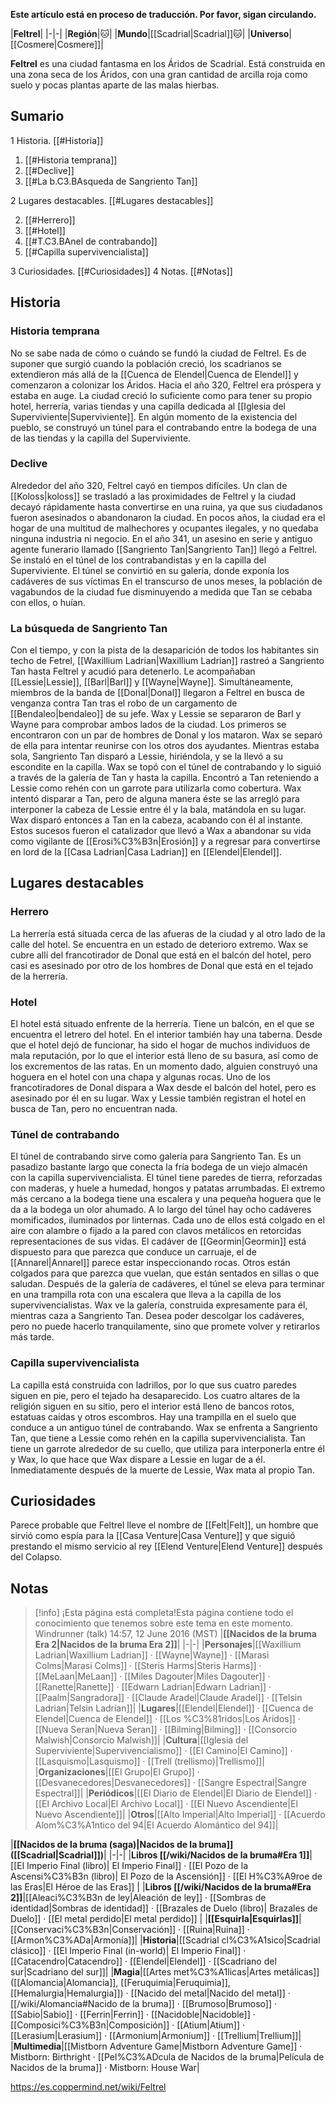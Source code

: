 **Este artículo está en proceso de traducción. Por favor, sigan circulando.**


|**Feltrel**|
|-|-|
|**Región**|🐱︎|
|**Mundo**|[[Scadrial\|Scadrial]]🐱︎|
|**Universo**|[[Cosmere\|Cosmere]]|

**Feltrel** es una ciudad fantasma en los Áridos de Scadrial.  Está construida en una zona seca de los Áridos, con una gran cantidad de arcilla roja como suelo y pocas plantas aparte de las malas hierbas.

## Sumario

1 Historia. [[#Historia]] 

1. [[#Historia temprana]] 
1. [[#Declive]] 
1. [[#La b.C3.BAsqueda de Sangriento Tan]] 


2 Lugares destacables. [[#Lugares destacables]] 

2. [[#Herrero]] 
2. [[#Hotel]] 
2. [[#T.C3.BAnel de contrabando]] 
2. [[#Capilla supervivencialista]] 


3 Curiosidades. [[#Curiosidades]] 
4 Notas. [[#Notas]] 


## Historia
### Historia temprana
No se sabe nada de cómo o cuándo se fundó la ciudad de Feltrel. Es de suponer que surgió cuando la población creció, los scadrianos se extendieron más allá de la [[Cuenca de Elendel\|Cuenca de Elendel]] y comenzaron a colonizar los Áridos. Hacia el año 320, Feltrel era próspera y estaba en auge. La ciudad creció lo suficiente como para tener su propio hotel, herrería, varias tiendas y una capilla dedicada al [[Iglesia del Superviviente\|Superviviente]]. En algún momento de la existencia del pueblo, se construyó un túnel para el contrabando entre la bodega de una de las tiendas y la capilla del Superviviente.

### Declive
Alrededor del año 320, Feltrel cayó en tiempos difíciles. Un clan de [[Koloss\|koloss]] se trasladó a las proximidades de Feltrel y la ciudad decayó rápidamente hasta convertirse en una ruina, ya que sus ciudadanos fueron asesinados o abandonaron la ciudad. En pocos años, la ciudad era el hogar de una multitud de malhechores y ocupantes ilegales, y no quedaba ninguna industria ni negocio. En el año 341, un asesino en serie y antiguo agente funerario llamado [[Sangriento Tan\|Sangriento Tan]] llegó a Feltrel. Se instaló en el túnel de los contrabandistas y en la capilla del Superviviente. El túnel se convirtió en su galería, donde exponía los cadáveres de sus víctimas En el transcurso de unos meses, la población de vagabundos de la ciudad fue disminuyendo a medida que Tan se cebaba con ellos, o huían.

### La búsqueda de Sangriento Tan
Con el tiempo, y con la pista de la desaparición de todos los habitantes sin techo de Fetrel, [[Waxillium Ladrian\|Waxillium Ladrian]] rastreó a Sangriento Tan hasta Feltrel y acudió para detenerlo. Le acompañaban [[Lessie\|Lessie]], [[Barl\|Barl]] y [[Wayne\|Wayne]]. Simultáneamente, miembros de la banda de [[Donal\|Donal]] llegaron a Feltrel en busca de venganza contra Tan tras el robo de un cargamento de [[Bendaleo\|bendaleo]] de su jefe. Wax y Lessie se separaron de Barl y Wayne para comprobar ambos lados de la ciudad. Los primeros se encontraron con un par de hombres de Donal y los mataron. Wax se separó de ella para intentar reunirse con los otros dos ayudantes. Mientras estaba sola, Sangriento Tan disparó a Lessie, hiriéndola, y se la llevó a su escondite en la capilla.
Wax se topó con el túnel de contrabando y lo siguió a través de la galería de Tan y hasta la capilla. Encontró a Tan reteniendo a Lessie como rehén con un garrote para utilizarla como cobertura. Wax intentó disparar a Tan, pero de alguna manera éste se las arregló para interponer la cabeza de Lessie entre él y la bala, matándola en su lugar. Wax disparó entonces a Tan en la cabeza, acabando con él al instante. Estos sucesos fueron el catalizador que llevó a Wax a abandonar su vida como vigilante de [[Erosi%C3%B3n\|Erosión]] y a regresar para convertirse en lord de la [[Casa Ladrian\|Casa Ladrian]] en [[Elendel\|Elendel]].

## Lugares destacables
### Herrero
La herrería está situada cerca de las afueras de la ciudad y al otro lado de la calle del hotel. Se encuentra en un estado de deterioro extremo.
Wax se cubre allí del francotirador de Donal que está en el balcón del hotel, pero casi es asesinado por otro de los hombres de Donal que está en el tejado de la herrería.

### Hotel
El hotel está situado enfrente de la herrería. Tiene un balcón, en el que se encuentra el letrero del hotel. En el interior también hay una taberna. Desde que el hotel dejó de funcionar, ha sido el hogar de muchos individuos de mala reputación, por lo que el interior está lleno de su basura, así como de los excrementos de las ratas. En un momento dado, alguien construyó una hoguera en el hotel con una chapa y algunas rocas.
Uno de los francotiradores de Donal dispara a Wax desde el balcón del hotel, pero es asesinado por él en su lugar. Wax y Lessie también registran el hotel en busca de Tan, pero no encuentran nada.

### Túnel de contrabando
El túnel de contrabando sirve como galería para Sangriento Tan. Es un pasadizo bastante largo que conecta la fría bodega de un viejo almacén con la capilla supervivencialista. El túnel tiene paredes de tierra, reforzadas con maderas, y huele a humedad, hongos y patatas arrumbadas. El extremo más cercano a la bodega tiene una escalera y una pequeña hoguera que le da a la bodega un olor ahumado. A lo largo del túnel hay ocho cadáveres momificados, iluminados por linternas. Cada uno de ellos está colgado en el aire con alambre o fijado a la pared con clavos metálicos en retorcidas representaciones de sus vidas. El cadáver de [[Geormin\|Geormin]] está dispuesto para que parezca que conduce un carruaje, el de [[Annarel\|Annarel]] parece estar inspeccionando rocas. Otros están colgados para que parezca que vuelan, que están sentados en sillas o que saludan. Después de la galería de cadáveres, el túnel se eleva para terminar en una trampilla rota con una escalera que lleva a la capilla de los supervivencialistas.
Wax ve la galería, construida expresamente para él, mientras caza a Sangriento Tan. Desea poder descolgar los cadáveres, pero no puede hacerlo tranquilamente, sino que promete volver y retirarlos más tarde.

### Capilla supervivencialista
La capilla está construida con ladrillos, por lo que sus cuatro paredes siguen en pie, pero el tejado ha desaparecido. Los cuatro altares de la religión siguen en su sitio, pero el interior está lleno de bancos rotos, estatuas caídas y otros escombros. Hay una trampilla en el suelo que conduce a un antiguo túnel de contrabando.
Wax se enfrenta a Sangriento Tan, que tiene a Lessie como rehén en la capilla supervivencialista. Tan tiene un garrote alrededor de su cuello, que utiliza para interponerla entre él y Wax, lo que hace que Wax dispare a Lessie en lugar de a él. Inmediatamente después de la muerte de Lessie, Wax mata al propio Tan.

## Curiosidades
Parece probable que Feltrel lleve el nombre de [[Felt\|Felt]], un hombre que sirvió como espía para la [[Casa Venture\|Casa Venture]] y que siguió prestando el mismo servicio al rey [[Elend Venture\|Elend Venture]] después del Colapso.
## Notas

> [!info] ¡Esta página está completa!Esta página contiene todo el conocimiento que tenemos sobre este tema en este momento.
Windrunner (talk) 14:57, 12 June 2016 (MST)
|**[[Nacidos de la bruma Era 2\|Nacidos de la bruma Era 2]]**|
|-|-|
|**Personajes**|[[Waxillium Ladrian\|Waxillium Ladrian]] · [[Wayne\|Wayne]] · [[Marasi Colms\|Marasi Colms]] · [[Steris Harms\|Steris Harms]] · [[MeLaan\|MeLaan]] · [[Miles Dagouter\|Miles Dagouter]] · [[Ranette\|Ranette]] · [[Edwarn Ladrian\|Edwarn Ladrian]] · [[Paalm\|Sangradora]] · [[Claude Aradel\|Claude Aradel]] · [[Telsin Ladrian\|Telsin Ladrian]]|
|**Lugares**|[[Elendel\|Elendel]] · [[Cuenca de Elendel\|Cuenca de Elendel]] · [[Los %C3%81ridos\|Los Áridos]] · [[Nueva Seran\|Nueva Seran]] · [[Bilming\|Bilming]] · [[Consorcio Malwish\|Consorcio Malwish]]|
|**Cultura**|[[Iglesia del Superviviente\|Supervivencialismo]] · [[El Camino\|El Camino]] · [[Lasquismo\|Lasquismo]] · [[Trell (trellismo)\|Trellismo]]|
|**Organizaciones**|[[El Grupo\|El Grupo]] · [[Desvanecedores\|Desvanecedores]] · [[Sangre Espectral\|Sangre Espectral]]|
|**Periódicos**|[[El Diario de Elendel\|El Diario de Elendel]] · [[El Archivo Local\|El Archivo Local]] · [[El Nuevo Ascendiente\|El Nuevo Ascendiente]]|
|**Otros**|[[Alto Imperial\|Alto Imperial]] · [[Acuerdo Alom%C3%A1ntico del 94\|El Acuerdo Alomántico del 94]]|

|**[[Nacidos de la bruma (saga)\|Nacidos de la bruma]] ([[Scadrial\|Scadrial]])**|
|-|-|
|**Libros [[/wiki/Nacidos de la bruma#Era 1]]**|[[El Imperio Final (libro)\| El Imperio Final]] · [[El Pozo de la Ascensi%C3%B3n (libro)\| El Pozo de la Ascensión]] · [[El H%C3%A9roe de las Eras\|El Héroe de las Eras]] |
|**Libros [[/wiki/Nacidos de la bruma#Era 2]]**|[[Aleaci%C3%B3n de ley\|Aleación de ley]] · [[Sombras de identidad\|Sombras de identidad]] · [[Brazales de Duelo (libro)\| Brazales de Duelo]] · [[El metal perdido\|El metal perdido]]  |
|**[[Esquirla\|Esquirlas]]**|[[Conservaci%C3%B3n\|Conservación]] · [[Ruina\|Ruina]] · [[Armon%C3%ADa\|Armonía]]|
|**Historia**|[[Scadrial cl%C3%A1sico\|Scadrial clásico]] · [[El Imperio Final (in-world)\| El Imperio Final]] · [[Catacendro\|Catacendro]] · [[Elendel\|Elendel]] · [[Scadriano del sur\|Scadriano del sur]]|
|**Magia**|[[Artes met%C3%A1licas\|Artes metálicas]] ([[Alomancia\|Alomancia]], [[Feruquimia\|Feruquimia]], [[Hemalurgia\|Hemalurgia]]) · [[Nacido del metal\|Nacido del metal]] · [[/wiki/Alomancia#Nacido de la bruma]] · [[Brumoso\|Brumoso]] · [[Sabio\|Sabio]] · [[Ferrin\|Ferrin]] · [[Nacidoble\|Nacidoble]] · [[Composici%C3%B3n\|Composición]] · [[Atium\|Atium]] · [[Lerasium\|Lerasium]] · [[Armonium\|Armonium]] · [[Trellium\|Trellium]]|
|**Multimedia**|[[Mistborn Adventure Game\|Mistborn Adventure Game‎‎]] · Mistborn: Birthright · [[Pel%C3%ADcula de Nacidos de la bruma\|Película de Nacidos de la bruma]] · Mistborn: House War|



https://es.coppermind.net/wiki/Feltrel